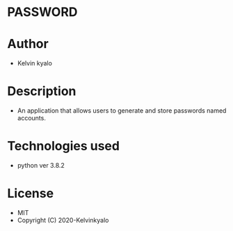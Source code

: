 # PASSWORD

# Author

* Kelvin kyalo

# Description

* An application that allows users to generate and store passwords named accounts.

# Technologies used 

* python ver 3.8.2

# License

* MIT
* Copyright (C) 2020-Kelvinkyalo